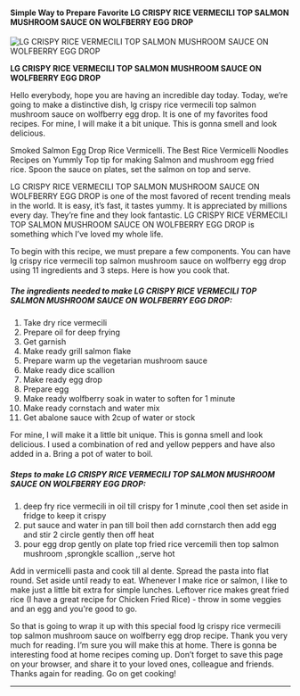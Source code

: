             

#### Simple Way to Prepare Favorite LG CRISPY RICE VERMECILI TOP SALMON MUSHROOM SAUCE ON WOLFBERRY EGG DROP

![LG CRISPY RICE VERMECILI TOP SALMON MUSHROOM SAUCE ON WOLFBERRY  EGG DROP](https://img-global.cpcdn.com/recipes/44862435/751x532cq70/lg-crispy-rice-vermecili-top-salmon-mushroom-sauce-on-wolfberry-egg-drop-recipe-main-photo.jpg)

**LG CRISPY RICE VERMECILI TOP SALMON MUSHROOM SAUCE ON WOLFBERRY EGG DROP**

Hello everybody, hope you are having an incredible day today. Today, we’re going to make a distinctive dish, lg crispy rice vermecili top salmon mushroom sauce on wolfberry egg drop. It is one of my favorites food recipes. For mine, I will make it a bit unique. This is gonna smell and look delicious.

Smoked Salmon Egg Drop Rice Vermicelli. The Best Rice Vermicelli Noodles Recipes on Yummly Top tip for making Salmon and mushroom egg fried rice. Spoon the sauce on plates, set the salmon on top and serve.

LG CRISPY RICE VERMECILI TOP SALMON MUSHROOM SAUCE ON WOLFBERRY EGG DROP is one of the most favored of recent trending meals in the world. It is easy, it’s fast, it tastes yummy. It is appreciated by millions every day. They’re fine and they look fantastic. LG CRISPY RICE VERMECILI TOP SALMON MUSHROOM SAUCE ON WOLFBERRY EGG DROP is something which I’ve loved my whole life.

To begin with this recipe, we must prepare a few components. You can have lg crispy rice vermecili top salmon mushroom sauce on wolfberry egg drop using 11 ingredients and 3 steps. Here is how you cook that.

##### The ingredients needed to make LG CRISPY RICE VERMECILI TOP SALMON MUSHROOM SAUCE ON WOLFBERRY EGG DROP:

1.  Take dry rice vermecili
2.  Prepare oil for deep frying
3.  Get garnish
4.  Make ready grill salmon flake
5.  Prepare warm up the vegetarian mushroom sauce
6.  Make ready dice scallion
7.  Make ready egg drop
8.  Prepare egg
9.  Make ready wolfberry soak in water to soften for 1 minute
10.  Make ready cornstach and water mix
11.  Get abalone sauce with 2cup of water or stock

For mine, I will make it a little bit unique. This is gonna smell and look delicious. I used a combination of red and yellow peppers and have also added in a. Bring a pot of water to boil.

##### Steps to make LG CRISPY RICE VERMECILI TOP SALMON MUSHROOM SAUCE ON WOLFBERRY EGG DROP:

1.  deep fry rice vermecili in oil till crispy for 1 minute ,cool then set aside in fridge to keep it crispy
2.  put sauce and water in pan till boil then add cornstarch then add egg and stir 2 circle gently then off heat
3.  pour egg drop gently on plate top fried rice vercemili then top salmon mushroom ,sprongkle scallion ,,serve hot

Add in vermicelli pasta and cook till al dente. Spread the pasta into flat round. Set aside until ready to eat. Whenever I make rice or salmon, I like to make just a little bit extra for simple lunches. Leftover rice makes great fried rice (I have a great recipe for Chicken Fried Rice) - throw in some veggies and an egg and you're good to go.

So that is going to wrap it up with this special food lg crispy rice vermecili top salmon mushroom sauce on wolfberry egg drop recipe. Thank you very much for reading. I’m sure you will make this at home. There is gonna be interesting food at home recipes coming up. Don’t forget to save this page on your browser, and share it to your loved ones, colleague and friends. Thanks again for reading. Go on get cooking!

* * *